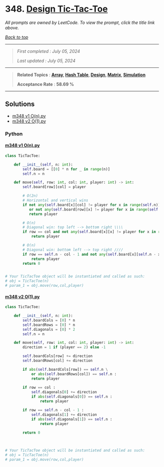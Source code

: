 # 348. [Design Tic-Tac-Toe](<https://leetcode.com/problems/design-tic-tac-toe>)

*All prompts are owned by LeetCode. To view the prompt, click the title link above.*

*[Back to top](<../README.md>)*

------

> *First completed : July 05, 2024*
>
> *Last updated : July 05, 2024*

------

> **Related Topics** : **[Array](<by_topic/Array.md>), [Hash Table](<by_topic/Hash Table.md>), [Design](<by_topic/Design.md>), [Matrix](<by_topic/Matrix.md>), [Simulation](<by_topic/Simulation.md>)**
>
> **Acceptance Rate** : **58.69 %**

------

## Solutions

- [m348 v1 O(n).py](<../my-submissions/m348 v1 O(n).py>)
- [m348 v2 O(1).py](<../my-submissions/m348 v2 O(1).py>)
### Python
#### [m348 v1 O(n).py](<../my-submissions/m348 v1 O(n).py>)
```Python
class TicTacToe:

    def __init__(self, n: int):
        self.board = [[0] * n for _ in range(n)]
        self.n = n

    def move(self, row: int, col: int, player: int) -> int:
        self.board[row][col] = player

        # O(2n)
        # Horizontal and vertical wins
        if not any(self.board[x][col] != player for x in range(self.n)) \
           or not any(self.board[row][x] != player for x in range(self.n)) :
           return player

        # O(n)
        # Diagonal win: top left --> bottom right \\\\
        if row == col and not any(self.board[x][x] != player for x in range(self.n)) :
            return player

        # O(n)
        # Diagonal win: bottom left --> top right ////
        if row == self.n - col - 1 and not any(self.board[x][self.n - x - 1] != player for x in range(self.n)) :
            return player
        return 0


# Your TicTacToe object will be instantiated and called as such:
# obj = TicTacToe(n)
# param_1 = obj.move(row,col,player)
```

#### [m348 v2 O(1).py](<../my-submissions/m348 v2 O(1).py>)
```Python
class TicTacToe:

    def __init__(self, n: int):
        self.boardCols = [0] * n
        self.boardRows = [0] * n
        self.diagonals = [0] * 2
        self.n = n

    def move(self, row: int, col: int, player: int) -> int:
        direction = 1 if (player == 2) else -1

        self.boardCols[row] += direction
        self.boardRows[col] += direction

        if abs(self.boardCols[row]) == self.n \
            or abs(self.boardRows[col]) == self.n :
            return player
        
        if row == col :
            self.diagonals[0] += direction
            if abs(self.diagonals[0]) == self.n :
                return player

        if row == self.n - col - 1 :
            self.diagonals[1] += direction
            if abs(self.diagonals[1]) == self.n :
                return player
        
        return 0

    

# Your TicTacToe object will be instantiated and called as such:
# obj = TicTacToe(n)
# param_1 = obj.move(row,col,player)
```

